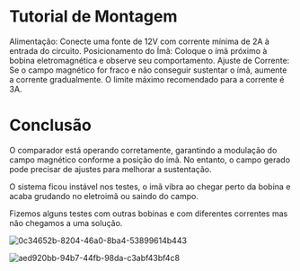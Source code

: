 # Tutorial de Montagem

Alimentação: Conecte uma fonte de 12V com corrente mínima de 2A à entrada do circuito.
Posicionamento do Ímã: Coloque o ímã próximo à bobina eletromagnética e observe seu comportamento.
Ajuste de Corrente:
Se o campo magnético for fraco e não conseguir sustentar o ímã, aumente a corrente gradualmente.
O limite máximo recomendado para a corrente é 3A.

# Conclusão

O comparador está operando corretamente, garantindo a modulação do campo magnético conforme a posição do ímã. No entanto, o campo gerado pode precisar de ajustes para melhorar a sustentação.

O sistema ficou instável nos testes, o imã vibra ao chegar perto da bobina e acaba grudando no eletroimã ou saindo do campo. 

Fizemos alguns testes com outras bobinas e com diferentes correntes mas não chegamos a uma solução. 

![0c34652b-8204-46a0-8ba4-53899614b443](https://github.com/user-attachments/assets/b64aa917-37e4-468b-900e-5aa5dbd1f4c7)


![aed920bb-94b7-44fb-98da-c3abf43bf4c8](https://github.com/user-attachments/assets/3044dfc1-0cae-4eb3-81ce-547ab6bc17d1)
